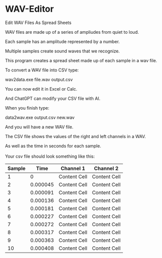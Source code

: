 # WAV-Editor
Edit WAV Files As Spread Sheets

WAV files are made up of a series of ampliudes from quiet to loud.  

Each sample has an amplitude represented by a number.

Multiple samples create sound waves that we recognize.

This program creates a spread sheet made up of each sample in a wav file.

To convert a WAV file into CSV type:

wav2data.exe file.wav output.csv

You can now edit it in Excel or Calc.

And ChatGPT can modify your CSV file with AI.

When you finish type:

data2wav.exe output.csv new.wav

And you will have a new WAV file.

The CSV file shows the values of the right and left channels in a WAV.

As well as the time in seconds for each sample.
<br><br>
Your csv file should look something like this:



| Sample  | Time | Channel 1  | Channel 2 |
| ------------- | ------------- | ------------- | ------------- |
| 1  | 0  | Content Cell  | Content Cell  |
| 2  | 0.000045  | Content Cell  | Content Cell  |
| 3  | 0.000091  | Content Cell  | Content Cell  |
| 4  | 0.000136  | Content Cell  | Content Cell  |
| 5  | 0.000181  | Content Cell  | Content Cell  |
| 6  | 0.000227 | Content Cell  | Content Cell  |
| 7  | 0.000272 | Content Cell  | Content Cell  |
| 8  | 0.000317  | Content Cell  | Content Cell  |
| 9  | 0.000363  | Content Cell  | Content Cell  |
| 10  | 0.000408  | Content Cell  | Content Cell  |

